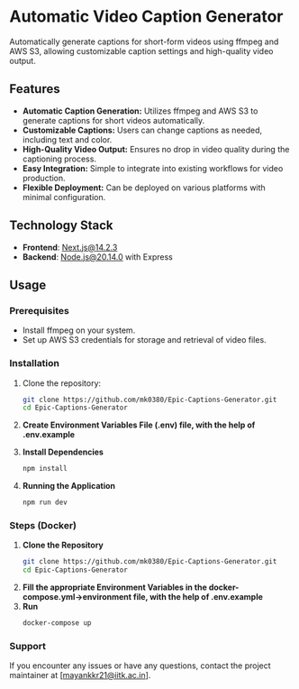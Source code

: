 # Automatic Video Caption Generator

Automatically generate captions for short-form videos using ffmpeg and AWS S3, allowing customizable caption settings and high-quality video output.

## Features

- **Automatic Caption Generation:** Utilizes ffmpeg and AWS S3 to generate captions for short videos automatically.
- **Customizable Captions:** Users can change captions as needed, including text and color.
- **High-Quality Video Output:** Ensures no drop in video quality during the captioning process.
- **Easy Integration:** Simple to integrate into existing workflows for video production.
- **Flexible Deployment:** Can be deployed on various platforms with minimal configuration.

## Technology Stack

- **Frontend**: Next.js@14.2.3
- **Backend**: Node.js@20.14.0 with Express

  
## Usage

### Prerequisites

- Install ffmpeg on your system.
- Set up AWS S3 credentials for storage and retrieval of video files.

### Installation

1. Clone the repository:

   ```bash
   git clone https://github.com/mk0380/Epic-Captions-Generator.git
   cd Epic-Captions-Generator
2. **Create Environment Variables File (.env) file, with the help of .env.example**
3. **Install Dependencies**
   ```bash
   npm install
4. **Running the Application**
   ```bash
   npm run dev

### Steps (Docker)

1. **Clone the Repository**
   ```bash
   git clone https://github.com/mk0380/Epic-Captions-Generator.git
   cd Epic-Captions-Generator
2. **Fill the appropriate Environment Variables in the docker-compose.yml->environment file, with the help of .env.example**
3. **Run**
   ```bash
   docker-compose up

### Support
  If you encounter any issues or have any questions, contact the project maintainer at [mayankkr21@iitk.ac.in].
